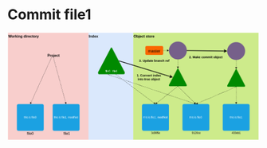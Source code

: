 # Commit file1

<div grid="~ col-1" class="justify-items-center">

<img src="/index4.png" class="h-90 mt-10">

</div>
